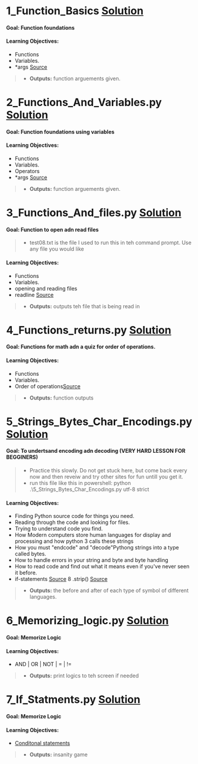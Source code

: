 # 1_Function_Basics [Solution](https://github.com/Jtrahan88/Python/blob/main/02.%20Functions%2C%20parameters%2Cmore%20loops%2C%20and%20dictionaries/1_Function_Basics.py)
#### Goal: Function foundations
#### Learning Objectives:
 * Functions
 * Variables.
 * *args [Source](https://docs.python.org/3.7/search.html?q=kwarg)
 > * **Outputs:** function arguements given.

# 2_Functions_And_Variables.py [Solution](https://github.com/Jtrahan88/Python/blob/main/02.%20Functions%2C%20parameters%2Cmore%20loops%2C%20and%20dictionaries/2_Functions_And_Variables.py)
#### Goal: Function foundations using variables
#### Learning Objectives:
 * Functions
 * Variables.
 * Operators
 * *args [Source](https://docs.python.org/3.7/search.html?q=kwarg)
 > * **Outputs:** function arguements given.
 
 
 # 3_Functions_And_files.py [Solution](https://github.com/Jtrahan88/Python/blob/main/02.%20Functions%2C%20parameters%2Cmore%20loops%2C%20and%20dictionaries/3_Functions_And_files.py)
#### Goal: Function to open adn read files
> * test08.txt is the file I used to run this in teh command prompt. Use any file you would like
#### Learning Objectives:
 * Functions
 * Variables.
 * opening and reading files
 * readline [Source](https://docs.python.org/3/library/readline.html)
 > * **Outputs:** outputs teh file that is being read in


# 4_Functions_returns.py [Solution](https://github.com/Jtrahan88/Python/blob/main/02.%20Functions%2C%20parameters%2Cmore%20loops%2C%20and%20dictionaries/4_Functions_returns.py)
#### Goal: Functions for math adn a quiz for order of operations.
#### Learning Objectives:
 * Functions
 * Variables.
 * Order of operations[Source](https://www.geeksforgeeks.org/python-invoking-functions-with-and-without-parentheses/)
 > * **Outputs:** function outputs
 
 # 5_Strings_Bytes_Char_Encodings.py [Solution](https://github.com/Jtrahan88/Python/blob/main/02.%20Functions%2C%20parameters%2Cmore%20loops%2C%20and%20dictionaries/5_Strings_Bytes_Char_Encodings.py)
#### Goal: To undertsand encoding adn decoding (VERY HARD LESSON FOR BEGGINERS)
> * Practice this slowly. Do not get stuck here, but come back every now and then reveiw and try other sites for fun untill you get it.
> * run this file like this in powershell:  python .\5_Strings_Bytes_Char_Encodings.py utf-8 strict
#### Learning Objectives:
* Finding Python source code for things you need.
* Reading through the code and looking for files.
* Trying to understand code you find.
* How Modern computers store human languages for display and processing and how python 3 calls these strings
* How you must "endcode" and "decode"Pythong strings into a type called bytes.
* How to handle errors in your string and byte and byte handling
* How to read code and find out what it means even if you've never seen it before.
* if-statements [Source](https://docs.python.org/3/tutorial/controlflow.html)
8 .strip() [Source](https://docs.python.org/3/library/stdtypes.html)
 > * **Outputs:** the before and after of each type of symbol of different languages. 
 
 # 6_Memorizing_logic.py [Solution](https://github.com/Jtrahan88/Python/blob/main/02.%20Functions%2C%20parameters%2Cmore%20loops%2C%20and%20dictionaries/6_Memorizing_logic.py)
#### Goal: Memorize Logic
#### Learning Objectives:
 * AND | OR | NOT | = | != 
 > * **Outputs:** print logics to teh screen if needed
 
  # 7_If_Statments.py [Solution](https://github.com/Jtrahan88/Python/blob/main/02.%20Functions%2C%20parameters%2Cmore%20loops%2C%20and%20dictionaries/7_If_Statments.py)
#### Goal: Memorize Logic
#### Learning Objectives:
 * [Conditonal statements](https://docs.python.org/3/tutorial/controlflow.html)
 > * **Outputs:** insanity game
